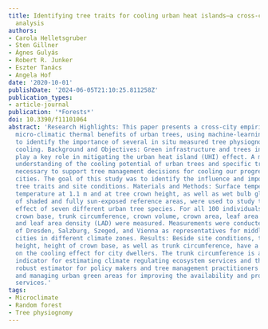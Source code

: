 ```yaml
---
title: Identifying tree traits for cooling urban heat islands—a cross-city empirical
  analysis
authors:
- Carola Helletsgruber
- Sten Gillner
- Ágnes Gulyás
- Robert R. Junker
- Eszter Tanács
- Angela Hof
date: '2020-10-01'
publishDate: '2024-06-05T21:10:25.811258Z'
publication_types:
- article-journal
publication: '*Forests*'
doi: 10.3390/f11101064
abstract: 'Research Highlights: This paper presents a cross-city empirical study on
  micro-climatic thermal benefits of urban trees, using machine-learning analysis
  to identify the importance of several in situ measured tree physiognomy traits for
  cooling. Background and Objectives: Green infrastructure and trees in particular
  play a key role in mitigating the urban heat island (UHI) effect. A more detailed
  understanding of the cooling potential of urban trees and specific tree traits is
  necessary to support tree management decisions for cooling our progressively hot
  cities. The goal of this study was to identify the influence and importance of various
  tree traits and site conditions. Materials and Methods: Surface temperature, air
  temperature at 1.1 m and at tree crown height, as well as wet bulb globe-temperature
  of shaded and fully sun-exposed reference areas, were used to study the cooling
  effect of seven different urban tree species. For all 100 individuals, tree height,
  crown base, trunk circumference, crown volume, crown area, leaf area index (LAI)
  and leaf area density (LAD) were measured. Measurements were conducted in the cities
  of Dresden, Salzburg, Szeged, and Vienna as representatives for middle European
  cities in different climate zones. Results: Beside site conditions, tree species,
  height, height of crown base, as well as trunk circumference, have a great influence
  on the cooling effect for city dwellers. The trunk circumference is a very valuable
  indicator for estimating climate regulating ecosystem services and therefore a highly
  robust estimator for policy makers and tree management practitioners when planning
  and managing urban green areas for improving the availability and provision of ecosystem
  services.'
tags:
- Microclimate
- Random forest
- Tree physiognomy
---
```

